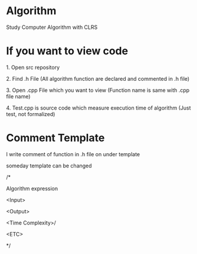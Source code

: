 # Algorithm
<p>Study Computer Algorithm with CLRS</p>

# If you want to view code
<p>1.  Open src repository</p>
<p>2.  Find .h File (All algorithm function are declared and commented in .h file)</p>
<p>3.  Open .cpp File which you want to view (Function name is same with .cpp file name)</p>
<p>4.  Test.cpp is source code which measure execution time of algorithm (Just test, not formalized)</p>

# Comment Template
<p>I write comment of function in .h file on under template</p>
<p>someday template can be changed</p>

<p>/*</p>
<p>Algorithm expression</p>
<p></p>
<p>&ltInput></p>
<p></p>
<p>&ltOutput></p>
<p></p>
<p>&ltTime Complexity>/<p>
<p></p>
<p>&ltETC></p>
<p>*/</p>
